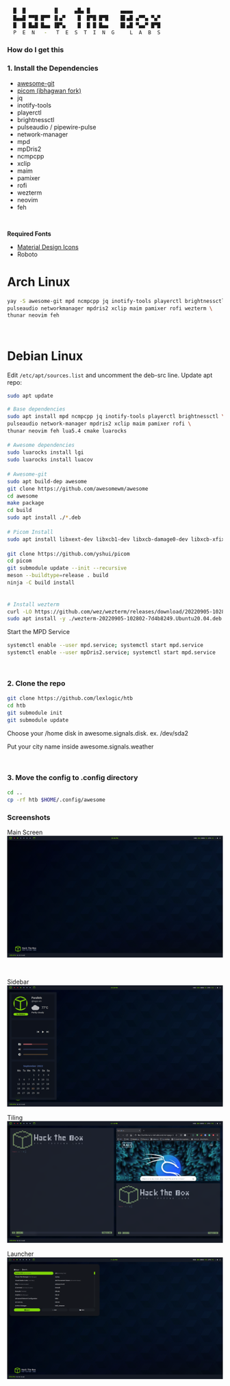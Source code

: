 ```bash
  █  █         ▐▌     ▄█▄ █          ▄▄▄▄
  █▄▄█ ▀▀█ █▀▀ ▐▌▄▀    █  █▀█ █▀█    █▌▄█ ▄▀▀▄ ▀▄▀
  █  █ █▄█ █▄▄ ▐█▀▄    █  █ █ █▄▄    █▌▄█ ▀▄▄▀ █▀█
  P  E  N   -   T  E  S  T  I  N  G     L  A  B  S
```


### How do I get this

### 1. Install the Dependencies
  
  - [awesome-git](https://aur.archlinux.org/packages/awesome-git)
  - [picom (ibhagwan fork)](https://github.com/ibhagwan/picom)
  - jq
  - inotify-tools
  - playerctl
  - brightnessctl
  - pulseaudio / pipewire-pulse
  - network-manager
  - mpd
  - mpDris2
  - ncmpcpp
  - xclip
  - maim
  - pamixer
  - rofi
  - wezterm
  - neovim
  - feh

<br>

**Required Fonts**

- [Material Design Icons](https://materialdesignicons.com/)
- Roboto

# Arch Linux
```sh
yay -S awesome-git mpd ncmpcpp jq inotify-tools playerctl brightnessctl \
pulseaudio networkmanager mpdris2 xclip maim pamixer rofi wezterm \
thunar neovim feh
```

<br>

# Debian Linux

Edit `/etc/apt/sources.list` and uncomment the deb-src line. Update apt repo:

```sh
sudo apt update
```

```sh
# Base dependencies
sudo apt install mpd ncmpcpp jq inotify-tools playerctl brightnessctl \
pulseaudio network-manager mpdris2 xclip maim pamixer rofi \
thunar neovim feh lua5.4 cmake luarocks

# Awesome dependencies
sudo luarocks install lgi
sudo luarocks install luacov

# Awesome-git
sudo apt build-dep awesome
git clone https://github.com/awesomewm/awesome
cd awesome
make package
cd build
sudo apt install ./*.deb

# Picom Install
sudo apt install libxext-dev libxcb1-dev libxcb-damage0-dev libxcb-xfixes0-dev libxcb-shape0-dev libxcb-render-util0-dev libxcb-render0-dev libxcb-randr0-dev libxcb-composite0-dev libxcb-image0-dev libxcb-present-dev libxcb-xinerama0-dev libxcb-glx0-dev libpixman-1-dev libdbus-1-dev libconfig-dev libgl1-mesa-dev libpcre2-dev libpcre3-dev libevdev-dev uthash-dev libev-dev libx11-xcb-dev meson

git clone https://github.com/yshui/picom
cd picom
git submodule update --init --recursive
meson --buildtype=release . build
ninja -C build install


# Install wezterm
curl -LO https://github.com/wez/wezterm/releases/download/20220905-102802-7d4b8249/wezterm-20220905-102802-7d4b8249.Ubuntu20.04.deb
sudo apt install -y ./wezterm-20220905-102802-7d4b8249.Ubuntu20.04.deb
```

Start the MPD Service

```sh
systemctl enable --user mpd.service; systemctl start mpd.service
systemctl enable --user mpDris2.service; systemctl start mpd.service
```

<br>

### 2. Clone the repo

```sh
git clone https://github.com/lexlogic/htb
cd htb
git submodule init
git submodule update
```

Choose your /home disk in awesome.signals.disk. ex. /dev/sda2

Put your city name inside awesome.signals.weather


<br>

### 3. Move the config to .config directory

```sh
cd ..
cp -rf htb $HOME/.config/awesome
```

### Screenshots

Main Screen
![Main Screen](screenshots/main.png)

<br>

Sidebar
![Sidebar](screenshots/sidebar.png)
<br>

Tiling
![Sidebar](screenshots/tiling.png)
<br>

Launcher
![Sidebar](screenshots/launcher.png)
<br>